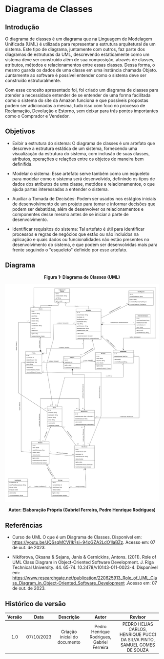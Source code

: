 # Diagrama de Classes

## Introdução

O diagrama de classes é um diagrama que na Linguagem de Modelagem Unificada (UML) é utilizada para representar a estrutura arquitetural de um sistema. Este tipo de diagrama, juntamente com outros, faz parte dos diagramas de estruturas da UML, descrevendo estaticamente como um sistema deve ser construído além de sua composição, através de classes, atributos, métodos e relacionamentos entre essas classes. Dessa forma, o mesmo guarda os dados de uma classe em uma instância chamada Objeto. Juntamente ao software é possível entender como o sistema deve ser construído estruturalmente.


Com esse conceito apresentado foi, foi criado um diagrama de classes para atender a necessidade entender de se entender de uma forma facilitada como o sistema do site da Amazon funciona e que possíveis propostas podem ser adicionadas a mesma, tudo isso com foco no processo de Reclamação, Devolução e Estorno, sem deixar para trás pontos importantes como o Comprador e Vendedor.   

## Objetivos

- Exibir a estrutura do sistema: O diagrama de classes é um artefato que descreve a estrutura estática de um sistema, fornecendo uma visualização da estrutura do sistema, com inclusão de suas classes, atributos, operações e relações entre os objetos de maneira bem definifida.

- Modelar o sistema: Esse artefato serve também como um esqueleto para modelar como o sistema será desenvolvido, definindo os tipos de dados dos atributos de uma classe, metódos e relacionamentos, o que ajuda partes interessadas a entender o sistema.    

- Auxiliar a Tomada de Decisões: Podem ser usados nos estágios iniciais de desenvolvimento de um projeto para tomar e informar decisões que podem ser debatidas, além de desenvolver os relacionamentos e componentes desse mesmo antes de se iniciar a parte de desenvolvimento.

- Identificar requisitos do sistema: Tal artefato é útil para identificar processos e regras de negócios que estão ou não incluídos na aplicação e quais dados ou funcionalidades não estão presentes no desenvolvimento do sistema, e que podem ser desenvolvidas mais para frente seguindo o "esqueleto" definido por esse artefato.

## Diagrama

<div style="text-align: center">
<figcaption style="text-align: center">
    <b>Figura 1: Diagrama de Classes (UML)</b>
</figcaption>

![Diagrama de Classes](../assets//modelagem//classes.png)

</div>
<figcaption style="text-align: center">
   <b>Autor: Elaboração Própria (Gabriel Ferreira, Pedro Henrique Rodrigues)</b>
</figcaption>

## Referências

- Curso de UML O que é um Diagrama de Classes. Disponível em: <https://youtu.be/JQSsqMCVi1k?si=94cGZA2LdO1laBZz>. Acesso em: 07 de out. de 2023.

- Nikiforova, Oksana & Sejans, Janis & Cernickins, Antons. (2011). Role of UML Class Diagram in Object-Oriented Software Development. J. Riga Technical University. 44. 65-74. 10.2478/v10143-011-0023-4. Disponível em: <https://www.researchgate.net/publication/220625913_Role_of_UML_Class_Diagram_in_Object-Oriented_Software_Development> .Acesso em: 07 de out. de 2023.


## Histórico de versão

| Versão |    Data    |          Descrição           |                            Autor                            |                                  Revisor                                  |
| :----: | :--------: | :--------------------------: | :---------------------------------------------------------: | :-----------------------------------------------------------------------: |
|  1.0   | 07/10/2023 | Criação inicial do documento | Pedro Henrique Rodrigues, Gabriel Ferreira | PEDRO HELIAS CARLOS, HENRIQUE PUCCI DA SILVA PINTO, SAMUEL GOMES DE SOUZA |
